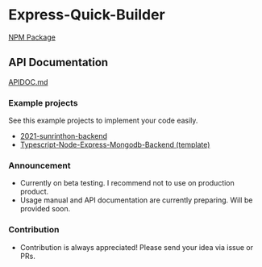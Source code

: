 # Express-Quick-Builder

[NPM Package](https://npmjs.com/package/express-quick-builder)

## API Documentation

[APIDOC.md](https://github.com/HADMARINE/express-quick-builder/blob/master/docs/APIDOC.md)

### Example projects

See this example projects to implement your code easily.

- [2021-sunrinthon-backend](https://github.com/sunrinhackathon/2021-sunrinthon-backend)
- [Typescript-Node-Express-Mongodb-Backend (template)](https://github.com/HADMARINE/Typescript-Node-Express-Mongodb-backend)

### Announcement

- Currently on beta testing. I recommend not to use on production product.
- Usage manual and API documentation are currently preparing. Will be provided soon.

### Contribution

- Contribution is always appreciated! Please send your idea via issue or PRs.
